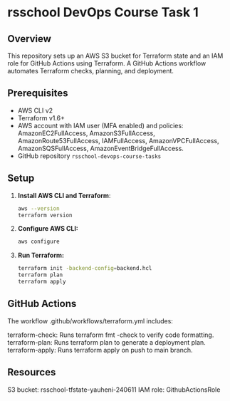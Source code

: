 # rsschool DevOps Course Task 1

## Overview
This repository sets up an AWS S3 bucket for Terraform state and an IAM role for GitHub Actions using Terraform. A GitHub Actions workflow automates Terraform checks, planning, and deployment.

## Prerequisites
- AWS CLI v2
- Terraform v1.6+
- AWS account with IAM user (MFA enabled) and policies: AmazonEC2FullAccess, AmazonS3FullAccess, AmazonRoute53FullAccess, IAMFullAccess, AmazonVPCFullAccess, AmazonSQSFullAccess, AmazonEventBridgeFullAccess.
- GitHub repository `rsschool-devops-course-tasks`

## Setup
1. **Install AWS CLI and Terraform**:
   ```bash
   aws --version
   terraform version
2. **Configure AWS CLI:**
    ```bash
    aws configure

3. **Run Terraform:**
    ```bash
    terraform init -backend-config=backend.hcl
    terraform plan
    terraform apply

##  GitHub Actions
The workflow .github/workflows/terraform.yml includes:

terraform-check: Runs terraform fmt -check to verify code formatting.
terraform-plan: Runs terraform plan to generate a deployment plan.
terraform-apply: Runs terraform apply on push to main branch.

## Resources
S3 bucket: rsschool-tfstate-yauheni-240611
IAM role: GithubActionsRole
